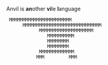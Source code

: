 Anvil is <b>an</b>other <b>vi</b>le <b>l</b>anguage
```
 MMMMMMMMMMMMMMMMMMMMMMM                
      MMMMMMMMMMMMMMMMMMMMMMMMMMMMM     
            MMMMMMMMMMMMMMMMMMMM        
               MMMMMMMMMM               
               MMMMMMMM                 
               MMMMMMMM                 
            MMMMMMMMMMMMM               
           MMM         MMM              
```
